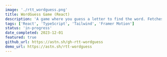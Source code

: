 ```yaml
---
image: './rtt_wordguess.png'
title: WordGuess Game (React)
description: 'A game where you guess a letter to find the word. Fetches a random word from an API and uses Framer Motion for some animation when changing pages.'
tags: ['React', 'TypeScript', 'Tailwind', 'Framer Motion']
status: 'in-progress'
date_completed: 2023-12-01
featured: true
github_url: https://astn.sh/gh-rtt-wordguess
demo_url: https://astn.sh/rtt-wordguess
---
```

